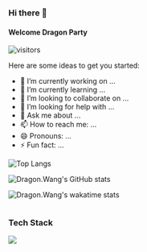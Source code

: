 ### Hi there 👋
#### Welcome Dragon Party

![visitors](https://visitor-badge.glitch.me/badge?page_id=dragonwang-hub.dragonwang-hub)

Here are some ideas to get you started:

- 🔭 I’m currently working on ...
- 🌱 I’m currently learning ...
- 👯 I’m looking to collaborate on ...
- 🤔 I’m looking for help with ...
- 💬 Ask me about ...
- 📫 How to reach me: ...
- 😄 Pronouns: ...
- ⚡ Fun fact: ...

![Top Langs](https://github-readme-stats.vercel.app/api/top-langs/?username=dragonwang-hub&layout=compact&count_private=true)


![Dragon.Wang's GitHub stats](https://github-readme-stats.vercel.app/api?username=dragonwang-hub&show_icons=true&count_private=true)


![Dragon.Wang's wakatime stats](https://github-readme-stats.vercel.app/api/wakatime?username=dragonwang)

<!--START_SECTION:waka-->
```text

```
<!--END_SECTION:waka-->

### Tech Stack

![](https://img.shields.io/badge/%E2%9D%A4%EF%B8%8F-java-brightgreen)
